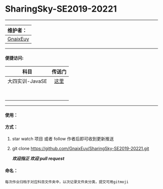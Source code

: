 # SharingSky-SE2019-20221 

---

| 维护者：                                               |
| :----------------------------------------------------- |
| [GnaixEuy](https://github.com/GnaixEuy "主维护者地址") |

---

#### **便捷访问:** 

|      科目       |      传送门      |
| :-------------: | :--------------: |
| 大四实训-JavaSE | [这里](./JavaSE) |
|                 |                  |
|                 |                  |
|                 |                  |
|                 |                  |
|                 |                  |
|                 |                  |
|                 |                  |
|                 |                  |



---

#### **使用：**

#### 	方式：

1. star watch 项目 或者 follow 作者后即可收到更新推送

2. git clone https://github.com/GnaixEuy/SharingSky-SE2019-20221.git

	***欢迎指正 欢迎 pull request*** 

#### **命名：**

	每次作业归档于对应科目文件夹中，以次记录文件夹分类，提交可用gitmoji


​	